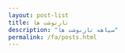 ```yaml
---
layout: post-list
title: تار‌نوشت ها
description: "سیاهه تار‌نوشت ها"
permalink: /fa/posts.html
---
```


